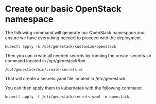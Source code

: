 # Create our basic OpenStack namespace

The following command will generate our OpenStack namespace and ensure we have everything needed to proceed with the deployment.

``` shell
kubectl apply -k /opt/genestack/kustomize/openstack
```

Then you can create all needed secrets by running the create-secrets.sh command located in /opt/genestack/bin

``` shell
/opt/genestack/bin/create-secrets.sh
```

That will create a secrets.yaml file located in /etc/genestack

You can then apply them to kubernetes with the following command:

``` shell
kubectl apply -f /etc/genestack/secrets.yaml -n openstack
```

